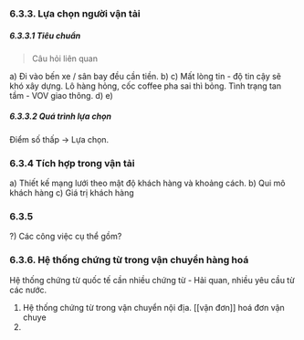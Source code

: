 ### 6.3.3. Lựa chọn người vận tải
##### 6.3.3.1 Tiêu chuẩn
> Câu hỏi liên quan 

a)
Đi vào bến xe / sân bay đều cần tiền.
b) 
c) Mất lòng tin - độ tin cậy sẽ khó xây dựng. Lô hàng hỏng, cốc coffee pha sai thì bỏng. 
Tình trạng tan tầm - VOV giao thông.
d) 
e)  
##### 6.3.3.2 Quá trình lựa chọn 
Điểm số thấp -> Lựa chọn.
### 6.3.4 Tích hợp trong vận tải 
a) Thiết kế mạng lưới theo mật độ khách hàng và khoảng cách.
b) Qui mô khách hàng
c) Giá trị khách hàng

### 6.3.5
?) Các công việc cụ thể gồm?
### 6.3.6. Hệ thống chứng từ trong vận chuyển hàng hoá
Hệ thống chứng từ quốc tế cần nhiều chứng từ - Hải quan, nhiều yêu cầu từ các nước.
1) Hệ thống chứng từ trong vận chuyển nội địa.
[[vận đơn]] 
hoá đơn vận chuye
2) 



